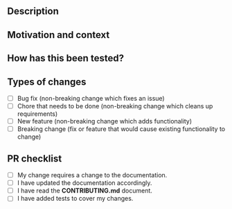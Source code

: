 <!--- Provide a general summary of your changes in the title above. -->

## Description
<!--- Describe your changes in detail. -->

## Motivation and context
<!--- Why is this change required? What problem does it solve? -->
<!--- If it fixes an open issue, please link to the issue here. -->

## How has this been tested?
<!--- Please describe in detail how you tested your changes. -->
<!--- Include details of your testing environment, and the tests you ran to -->
<!--- see how your change affects other areas of the code, etc. -->

## Types of changes
<!--- What types of changes does your code introduce? Put an `x` in all the boxes that apply: -->
- [ ] Bug fix (non-breaking change which fixes an issue)
- [ ] Chore that needs to be done (non-breaking change which cleans up requirements)
- [ ] New feature (non-breaking change which adds functionality)
- [ ] Breaking change (fix or feature that would cause existing functionality to change)

## PR checklist
<!--- Go over all the following points, and put an `x` in all the boxes that apply. -->
<!--- If you're unsure about any of these, don't hesitate to ask. We're here to help! -->
- [ ] My change requires a change to the documentation.
- [ ] I have updated the documentation accordingly.
- [ ] I have read the **CONTRIBUTING.md** document.
- [ ] I have added tests to cover my changes.
